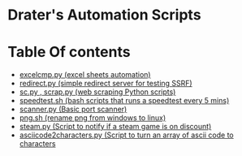 # Drater's Automation Scripts
# Table Of contents

- [excelcmp.py (excel sheets automation)](https://github.com/Draterr/Programs/blob/master/excelcmp.py)<br>
- [redirect.py (simple redirect server for testing SSRF)](https://github.com/Draterr/Programs/blob/master/redirect.py)<br>
- [sc.py , scrap.py (web scraping Python scripts)](https://github.com/Draterr/Programs/blob/master/sc.py)<br>
- [speedtest.sh (bash scripts that runs a speedtest every 5 mins)](https://github.com/Draterr/Programs/blob/master/speedtest.sh)<br>
- [scanner.py (Basic port scanner)](https://github.com/Draterr/Programs/blob/master/scanner.py)<br>
- [png.sh (rename png from windows to linux)](https://github.com/Draterr/Programs/blob/main/png.sh)<br>
- [steam.py (Script to notify if a steam game is on discount)](https://github.com/Draterr/Programs/blob/master/steam.py)<br>
- [asciicode2characters.py (Script to turn an array of ascii code to characters](https://github.com/Draterr/Programs/blob/master/asciicode2characters.py)</br>
